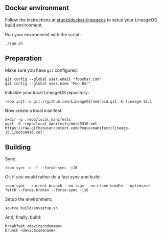 Docker environment
------------------

Follow the instructions at [stucki/docker-lineageos](https://github.com/stucki/docker-lineageos) to setup your LineageOS build environment.

Run your environment with the script:

```
./run.sh
```


Preparation
-----------

Make sure you have `git` configured:

```
git config --global user.email "foo@bar.com"
git config --global user.name "Foo Bar"
```

Initialize your local LineageOS repository:

```
repo init -u git://github.com/LineageOS/android.git -b lineage-15.1
```

Now create a local manifest:

```
mkdir -p .repo/local_manifests
wget -O .repo/local_manifests/moto8916.xml https://raw.githubusercontent.com/Peque/manifest/lineage-15.1/moto8916.xml'
```


Building
--------

Sync:

```
repo sync -c -f --force-sync -j16
```

Or, if you would rather do a fast sync and build:

```
repo sync --current-branch --no-tags --no-clone-bundle --optimized-fetch --force-broken --force-sync -j16
```

Setup the environment:

```
source build/envsetup.sh
```

And, finally, build:

```
breakfast <devicecodename>
brunch <devicecodename>
```
